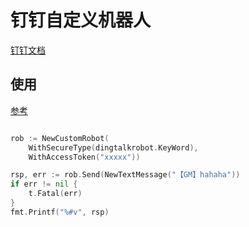 # 钉钉自定义机器人

[钉钉文档](https://ding-doc.dingtalk.com/doc#/serverapi2/qf2nxq)

## 使用

[参考](./robot_test.go)

```go

rob := NewCustomRobot(
    WithSecureType(dingtalkrobot.KeyWord),
    WithAccessToken("xxxxx"))

rsp, err := rob.Send(NewTextMessage("【GM】hahaha"))
if err != nil {
    t.Fatal(err)
}
fmt.Printf("%#v", rsp)
```